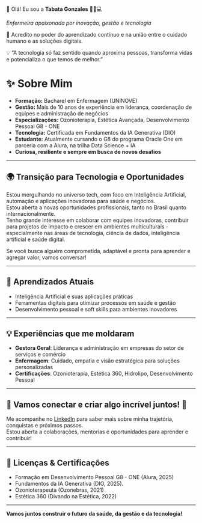  👋 Olá! Eu sou a **Tabata Gonzales**   👩‍⚕️💻

*Enfermeira apaixonada por inovação, gestão e tecnologia*

🌱 Acredito no poder do aprendizado contínuo e na união entre o cuidado humano e as soluções digitais.

 💡 “A tecnologia só faz sentido quando aproxima pessoas, transforma vidas e potencializa o que temos de melhor.”

# ✨ Sobre Mim

- **Formação:** Bacharel em Enfermagem (UNINOVE)
- **Gestão:** Mais de 10 anos de experiência em liderança, coordenação de equipes e administração de negócios
- **Especializações:** Ozonioterapia, Estética Avançada, Desenvolvimento Pessoal G8 - ONE
- **Tecnologia:** Certificada em Fundamentos da IA Generativa (DIO)  
- **Estudante:** Atualmente cursando o G8 do programa Oracle One em parceria com a Alura, na trilha Data Science + IA
- **Curiosa, resiliente e sempre em busca de novos desafios**

---

## 🌍 Transição para Tecnologia e Oportunidades

Estou mergulhando no universo tech, com foco em Inteligência Artificial, automação e aplicações inovadoras para saúde e negócios.  
Estou aberta a novas oportunidades profissionais, tanto no Brasil quanto internacionalmente.  
Tenho grande interesse em colaborar com equipes inovadoras, contribuir para projetos de impacto e crescer em ambientes multiculturais - especialmente nas áreas de tecnologia, ciência de dados, inteligência artificial e saúde digital.

Se você busca alguém comprometida, adaptável e pronta para aprender e agregar valor, vamos conversar!

---

## 🌱 Aprendizados Atuais

- Inteligência Artificial e suas aplicações práticas
- Ferramentas digitais para otimizar processos em saúde e gestão
- Desenvolvimento pessoal e soft skills para ambientes inovadores

---

## 💡 Experiências que me moldaram

- **Gestora Geral**: Liderança e administração em empresas do setor de serviços e comércio
- **Enfermagem**: Cuidado, empatia e visão estratégica para soluções personalizadas
- **Certificações**: Ozonioterapia, Estética 360, Hidrolipo, Desenvolvimento Pessoal

---

## 💬 **Vamos conectar e criar algo incrível juntos!** 🤝

Me acompanhe no [LinkedIn](https://www.linkedin.com/in/tabatagonzales/) para saber mais sobre minha trajetória, conquistas e próximos passos.  
Estou aberta a colaborações, mentorias e oportunidades para aprender e contribuir!

---

## 📜 Licenças & Certificações

- Formação em Desenvolvimento Pessoal G8 - ONE (Alura, 2025)
- Fundamentos da IA Generativa (DIO, 2025).
- Ozonioterapeuta (Ozonebras, 2021)
- Estética 360 (Divando na Estética, 2022)

---

**Vamos juntos construir o futuro da saúde, da gestão e da tecnologia!**





